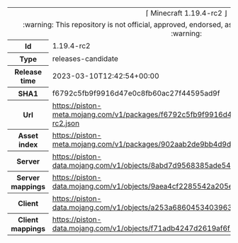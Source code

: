 <html><table>
<tr><td colspan="2" align="center"><img width="0" height="0"><br/>⌈ Minecraft 1.19.4-rc2 ⌋<br/><img width="0" height="0"></td></tr>
<tr><td colspan="2" align="center"><img width="0" height="0"><br/>
:warning: This repository is not official, approved, endorsed, associated or connected with Mojang :warning:
<br/><img width="0" height="0"></td></tr>
<tr><th>Id</th><td>1.19.4-rc2</td></tr>
<tr><th>Type</th><td>releases-candidate</td></tr>
<tr><th>Release time</th><td>2023-03-10T12:42:54+00:00</td></tr>
<tr><th>SHA1</th><td>f6792c5fb9f9916d47e0c8fb60ac27f44595ad9f</td></tr>
<tr><th>Url</th><td><a href="https://piston-meta.mojang.com/v1/packages/f6792c5fb9f9916d47e0c8fb60ac27f44595ad9f/1.19.4-rc2.json">https://piston-meta.mojang.com/v1/packages/f6792c5fb9f9916d47e0c8fb60ac27f44595ad9f/1.19.4-rc2.json</a></td></tr>
<tr><th>Asset index</th><td><a href="https://piston-meta.mojang.com/v1/packages/902aab2de9bb4d9d5e69e83c3abd8d27a1a644a8/3.json">https://piston-meta.mojang.com/v1/packages/902aab2de9bb4d9d5e69e83c3abd8d27a1a644a8/3.json</a></td></tr>
<tr><th>Server</th><td><a href="https://piston-data.mojang.com/v1/objects/8abd7d9568385ade54cdd8bf77306e637482711b/server.jar">https://piston-data.mojang.com/v1/objects/8abd7d9568385ade54cdd8bf77306e637482711b/server.jar</a></td></tr>
<tr><th>Server mappings</th><td><a href="https://piston-data.mojang.com/v1/objects/9aea4cf2285542a205e9fb54562d0cedb0a38fb0/server.txt">https://piston-data.mojang.com/v1/objects/9aea4cf2285542a205e9fb54562d0cedb0a38fb0/server.txt</a></td></tr>
<tr><th>Client</th><td><a href="https://piston-data.mojang.com/v1/objects/a253a686045340396355fef99d1b2d2832d5741e/client.jar">https://piston-data.mojang.com/v1/objects/a253a686045340396355fef99d1b2d2832d5741e/client.jar</a></td></tr>
<tr><th>Client mappings</th><td><a href="https://piston-data.mojang.com/v1/objects/f71adb4247d2619af6f6c8f06cd106259931860c/client.txt">https://piston-data.mojang.com/v1/objects/f71adb4247d2619af6f6c8f06cd106259931860c/client.txt</a></td></tr>
</table></html>